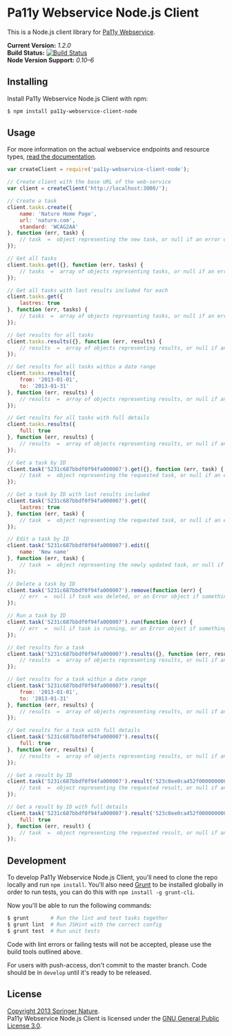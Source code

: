 
Pa11y Webservice Node.js Client
===============================

This is a Node.js client library for [Pa11y Webservice][pa11y-webservice].

**Current Version:** *1.2.0*  
**Build Status:** [![Build Status][travis-img]][travis]  
**Node Version Support:** *0.10–6*


Installing
----------

Install Pa11y Webservice Node.js Client with npm:

```sh
$ npm install pa11y-webservice-client-node
```


Usage
-----

For more information on the actual webservice endpoints and resource types, [read the documentation][wiki-web-service].

```js
var createClient = require('pa11y-webservice-client-node');

// Create client with the base URL of the web-service
var client = createClient('http://localhost:3000/');

// Create a task
client.tasks.create({
    name: 'Nature Home Page',
    url: 'nature.com',
    standard: 'WCAG2AA'
}, function (err, task) {
    // task  =  object representing the new task, or null if an error occurred
});

// Get all tasks
client.tasks.get({}, function (err, tasks) {
    // tasks  =  array of objects representing tasks, or null if an error occurred
});

// Get all tasks with last results included for each
client.tasks.get({
    lastres: true
}, function (err, tasks) {
    // tasks  =  array of objects representing tasks, or null if an error occurred
});

// Get results for all tasks
client.tasks.results({}, function (err, results) {
    // results  =  array of objects representing results, or null if an error occurred
});

// Get results for all tasks within a date range
client.tasks.results({
    from: '2013-01-01',
    to: '2013-01-31'
}, function (err, results) {
    // results  =  array of objects representing results, or null if an error occurred
});

// Get results for all tasks with full details
client.tasks.results({
    full: true
}, function (err, results) {
    // results  =  array of objects representing results, or null if an error occurred
});

// Get a task by ID
client.task('5231c687bbdf0f94fa000007').get({}, function (err, task) {
    // task  =  object representing the requested task, or null if an error occurred
});

// Get a task by ID with last results included
client.task('5231c687bbdf0f94fa000007').get({
    lastres: true
}, function (err, task) {
    // task  =  object representing the requested task, or null if an error occurred
});

// Edit a task by ID
client.task('5231c687bbdf0f94fa000007').edit({
    name: 'New name'
}, function (err, task) {
    // task  =  object representing the newly updated task, or null if an error occurred
});

// Delete a task by ID
client.task('5231c687bbdf0f94fa000007').remove(function (err) {
    // err  =  null if task was deleted, or an Error object if something went wrong
});

// Run a task by ID
client.task('5231c687bbdf0f94fa000007').run(function (err) {
    // err  =  null if task is running, or an Error object if something went wrong
});

// Get results for a task
client.task('5231c687bbdf0f94fa000007').results({}, function (err, results) {
    // results  =  array of objects representing results, or null if an error occurred
});

// Get results for a task within a date range
client.task('5231c687bbdf0f94fa000007').results({
    from: '2013-01-01',
    to: '2013-01-31'
}, function (err, results) {
    // results  =  array of objects representing results, or null if an error occurred
});

// Get results for a task with full details
client.task('5231c687bbdf0f94fa000007').results({
    full: true
}, function (err, results) {
    // results  =  array of objects representing results, or null if an error occurred
});

// Get a result by ID
client.task('5231c687bbdf0f94fa000007').result('523c0ee0ca452f0000000009').get({}, function (err, result) {
    // task  =  object representing the requested result, or null if an error occurred
});

// Get a result by ID with full details
client.task('5231c687bbdf0f94fa000007').result('523c0ee0ca452f0000000009').get({
    full: true
}, function (err, result) {
    // task  =  object representing the requested result, or null if an error occurred
});
```


Development
-----------

To develop Pa11y Webservice Node.js Client, you'll need to clone the repo locally and run `npm install`. You'll also need [Grunt][grunt] to be installed globally in order to run tests, you can do this with `npm install -g grunt-cli`.

Now you'll be able to run the following commands:

```sh
$ grunt       # Run the lint and test tasks together
$ grunt lint  # Run JSHint with the correct config
$ grunt test  # Run unit tests
```

Code with lint errors or failing tests will not be accepted, please use the build tools outlined above.

For users with push-access, don't commit to the master branch. Code should be in `develop` until it's ready to be released.


License
-------

[Copyright 2013 Springer Nature](LICENSE.txt).  
Pa11y Webservice Node.js Client is licensed under the [GNU General Public License 3.0][gpl].



[gpl]: http://www.gnu.org/licenses/gpl-3.0.html
[grunt]: http://gruntjs.com/
[pa11y-webservice]: https://github.com/pa11y/webservice
[travis]: https://travis-ci.org/pa11y/webservice-client-node
[travis-img]: https://travis-ci.org/pa11y/webservice-client-node.png?branch=master
[wiki-web-service]: https://github.com/pa11y/webservice/wiki/Web-Service-Endpoints
